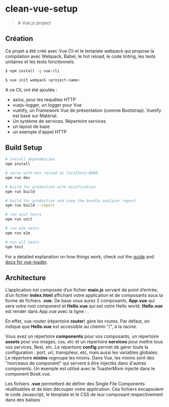# clean-vue-setup

> A Vue.js project

## Création
Ce projet a été créé avec Vue Cli et le template webpack qui propose la compilation 
avec Webpack, Babel, le hot reload, le code linting, les tests unitaires et les tests fonctionnels.

``` bash
$ npm install -g vue-cli

$ vue init webpack <project-name>
```

A ce Cli, ont été ajoutés :
- axios, pour les requêtes HTTP
- vuejs-logger, un logger pour Vue
- vuetify, un Framework Vue de présentation (comme Bootstrap). Vuetify est basé sur Matérial.
- Un système de services. Répertoire services
- un layout de base
- un exemple d'appel HTTP

## Build Setup

``` bash
# install dependencies
npm install

# serve with hot reload at localhost:8080
npm run dev

# build for production with minification
npm run build

# build for production and view the bundle analyzer report
npm run build --report

# run unit tests
npm run unit

# run e2e tests
npm run e2e

# run all tests
npm test
```

For a detailed explanation on how things work, check out the [guide](http://vuejs-templates.github.io/webpack/) and [docs for vue-loader](http://vuejs.github.io/vue-loader).

## Architecture

L’application est composée d’un fichier **main.js** servant de point d’entrée, d’un fichier **index.html**
affichant votre application et de composants sous la forme de fichiers **.vue.** De base vous aurez 
2 composants, **App.vue** qui sera votre root component et **Hello.vue** qui est votre Hello world.
**Hello.vue** est render dans App.vue avec la ligne : *<router-view/>*.
 
En effet, vue-router (répertoire **router**) gère les routes. Par défaut, on indique que **Hello.vue**
est accessible au chemin "/", à la racine.

Vous avez un répertoire **components** pour vos composants, un répertoire **assets** pour vos images, 
css, etc et un répertoire **services** pour mettre tous vos services, Rest, etc. Le répertoire
**config** permet de gérer toute la configuration : port, url, transpileur, etc, mais aussi les 
variables globales. Le répertoire **mixins** regroupe les mixins. Dans Vue, les mixins sont des "morceaux
de component" qui servent à être injectés dans d'autres components. Un exemple est utilisé avec le
ToasterMixin injecté dans le component Book.vue.

Les fichiers **.vue** permettent de définir des Single File Components réutilisables et de bien découper
votre application. Ces fichiers encapsulent le code Javascript, le template et le CSS de leur 
composant respectivement dans des balises **<script>**, **<template>** et **<style>**. Par defaut les
composants sont développés en **ES6** qui sera transpilé grâce à **Babel**.

Un attribut **scoped** sur la balise de style vous permettra de limiter le CSS à son composant
uniquement. Vous pouvez néanmoins tout à fait gérer votre style globalement dans des fichiers
CSS inclus depuis le fichier **index.html** ou compiler du **SASS** ou du **LESS** en 
configurant Webpack dans le répertoire build.

Grâce au **hot reload**, la moindre modification de code rechargera automatiquement votre navigateur.


